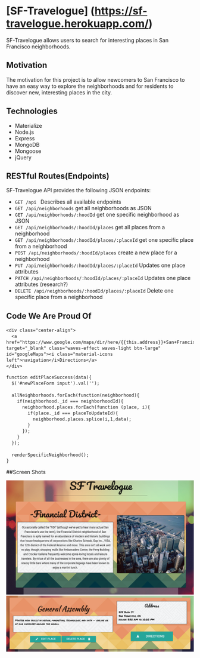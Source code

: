 # [SF-Travelogue] (https://sf-travelogue.herokuapp.com/)
SF-Travelogue allows users to search for interesting places in San Francisco neighborhoods.

## Motivation
The motivation for this project is to allow newcomers to San Francisco to have an easy way to explore the neighborhoods and for residents to discover new, interesting places in the city.

## Technologies

* Materialize
* Node.js
* Express
* MongoDB
* Mongoose
* jQuery

## RESTful Routes(Endpoints)

SF-Travelogue API provides the following JSON endpoints:
* ```GET /api ``` Describes all available endpoints
* ```GET /api/neighborhoods``` get all neighborhoods as JSON
* ```GET /api/neighborhoods/:hoodId``` get one specific neighborhood as JSON
* ```GET /api/neighborhoods/:hoodId/places``` get all places from a neighborhood
* ```GET /api/neighborhoods/:hoodId/places/:placeId``` get one specific place from a neighborhood
* ```POST /api/neighborhoods/:hoodId/places``` create a new place for a neighborhood
* ```PUT /api/neighborhoods/:hoodId/places/:placeId``` Updates one place attributes
* ```PATCH /api/neighborhoods/:hoodId/places/:placeId``` Updates one place attributes (research?)
* ```DELETE /api/neighborhoods/:hoodId/places/:placeId``` Delete one specific place from a neighborhood

## Code We Are Proud Of

```
<div class="center-align">
  <a href="https://www.google.com/maps/dir/here/{{this.address}}+San+Francisco,+CA" target="_blank" class="waves-effect waves-light btn-large" id="googleMaps"><i class="material-icons left">navigation</i>Directions</a>
</div>
```
```
function editPlaceSuccess(data){
  $('#newPlaceForm input').val('');

  allNeighborhoods.forEach(function(neighborhood){
    if(neighborhood._id === neighborhoodId){
      neighborhood.places.forEach(function (place, i){
        if(place._id === placeToUpdateId){
          neighborhood.places.splice(i,1,data);
        }
      });
    }
  });

  renderSpecificNeighborhood();
}
```
##Screen Shots

![alt text](public/images/neighborhoodCard.png "neighborhood card")
![alt text](public/images/placeCard.png "place card")
